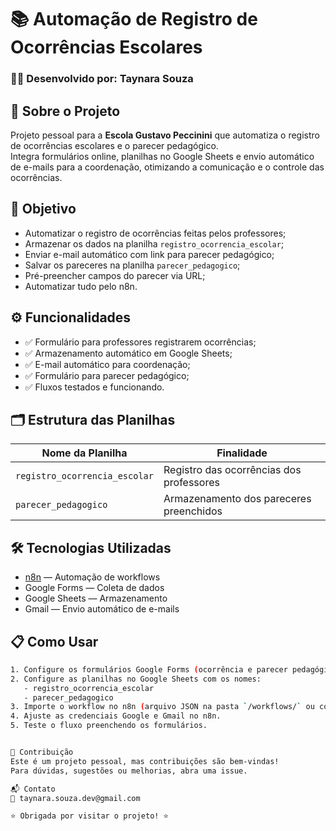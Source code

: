 # 📚 Automação de Registro de Ocorrências Escolares



### 👩‍💻 Desenvolvido por: **Taynara Souza**



## 🚀 Sobre o Projeto

Projeto pessoal para a **Escola Gustavo Peccinini** que automatiza o registro de ocorrências escolares e o parecer pedagógico.  
Integra formulários online, planilhas no Google Sheets e envio automático de e-mails para a coordenação, otimizando a comunicação e o controle das ocorrências.



## 🎯 Objetivo

- Automatizar o registro de ocorrências feitas pelos professores;
- Armazenar os dados na planilha `registro_ocorrencia_escolar`;
- Enviar e-mail automático com link para parecer pedagógico;
- Salvar os pareceres na planilha `parecer_pedagogico`;
- Pré-preencher campos do parecer via URL;
- Automatizar tudo pelo n8n.



## ⚙️ Funcionalidades

- ✅ Formulário para professores registrarem ocorrências;  
- ✅ Armazenamento automático em Google Sheets;  
- ✅ E-mail automático para coordenação;  
- ✅ Formulário para parecer pedagógico;  
- ✅ Fluxos testados e funcionando.



## 🗂️ Estrutura das Planilhas

| Nome da Planilha            | Finalidade                              |
|----------------------------|----------------------------------------|
| `registro_ocorrencia_escolar` | Registro das ocorrências dos professores |
| `parecer_pedagogico`          | Armazenamento dos pareceres preenchidos |



## 🛠️ Tecnologias Utilizadas

- [n8n](https://n8n.io/) — Automação de workflows  
- Google Forms — Coleta de dados  
- Google Sheets — Armazenamento  
- Gmail — Envio automático de e-mails  



## 📋 Como Usar

```bash
1. Configure os formulários Google Forms (ocorrência e parecer pedagógico).
2. Configure as planilhas no Google Sheets com os nomes:
   - registro_ocorrencia_escolar
   - parecer_pedagogico
3. Importe o workflow no n8n (arquivo JSON na pasta `/workflows/` ou configure manualmente).
4. Ajuste as credenciais Google e Gmail no n8n.
5. Teste o fluxo preenchendo os formulários.


🤝 Contribuição
Este é um projeto pessoal, mas contribuições são bem-vindas!
Para dúvidas, sugestões ou melhorias, abra uma issue.

📬 Contato
📧 taynara.souza.dev@gmail.com

⭐ Obrigada por visitar o projeto! ⭐
